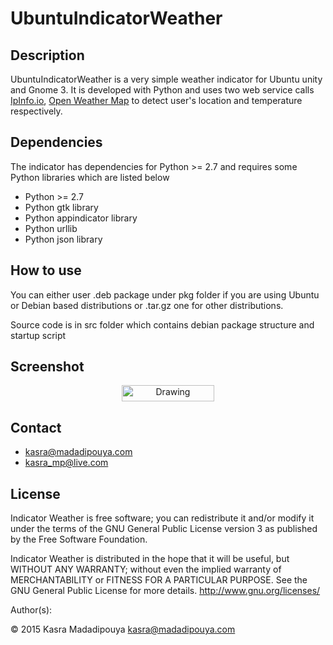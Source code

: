 # UbuntuIndicatorWeather
## Description
UbuntuIndicatorWeather is a very simple weather indicator for Ubuntu unity and Gnome 3. It is developed with Python and uses two web service calls [IpInfo.io](http://ipinfo.io/), [Open Weather Map](http://api.openweathermap.org/) to detect user's location and temperature respectively. 

## Dependencies
The indicator has dependencies for Python >= 2.7 and requires some Python libraries which are listed below
* Python >= 2.7
* Python gtk library
* Python appindicator library
* Python urllib
* Python json library

## How to use
You can either user .deb package under pkg folder if you are using Ubuntu or Debian based distributions or .tar.gz one for other distributions. 

Source code is in src folder which contains debian package structure and startup script

## Screenshot
<p align="center">
<img src="http://blog.madadipouya.com/wp-content/uploads/2014/07/Screenshot-from-2015-12-25-14-08-10.png" alt="Drawing" height="26" width="148"/>
</p>

## Contact
* kasra@madadipouya.com
* kasra_mp@live.com
	
## License
Indicator Weather is free software; you can redistribute it and/or modify
it under the terms of the GNU General Public License version 3
as published by the Free Software Foundation.

Indicator Weather is distributed in the hope that it will be useful,
but WITHOUT ANY WARRANTY; without even the implied warranty of
MERCHANTABILITY or FITNESS FOR A PARTICULAR PURPOSE.  See the
GNU General Public License for more details.  <http://www.gnu.org/licenses/>

Author(s):

© 2015 Kasra Madadipouya <kasra@madadipouya.com>

